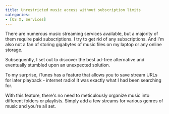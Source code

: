```yaml
---
title: Unrestricted music access without subscription limits
categories:
- [OS X, Services]
---
```


There are numerous music streaming services available, but a majority of them require paid subscriptions. I try to get rid of any subscriptions. And I'm also not a fan of storing gigabytes of music files on my laptop or any online storage.

Subsequently, I set out to discover the best ad-free alternative and eventually stumbled upon an unexpected solution.

To my surprise, iTunes has a feature that allows you to save stream URLs for later playback - internet radio! It was exactly what I had been searching for.

With this feature, there's no need to meticulously organize music into different folders or playlists. Simply add a few streams for various genres of music and you're all set.
